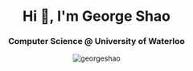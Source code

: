 <h1 align="center">Hi 👋, I'm George Shao</h1>
<h3 align="center">Computer Science @ University of Waterloo</h3>

<p align="center"> <img src="https://komarev.com/ghpvc/?username=georgeshao" alt="georgeshao" /> </p>

